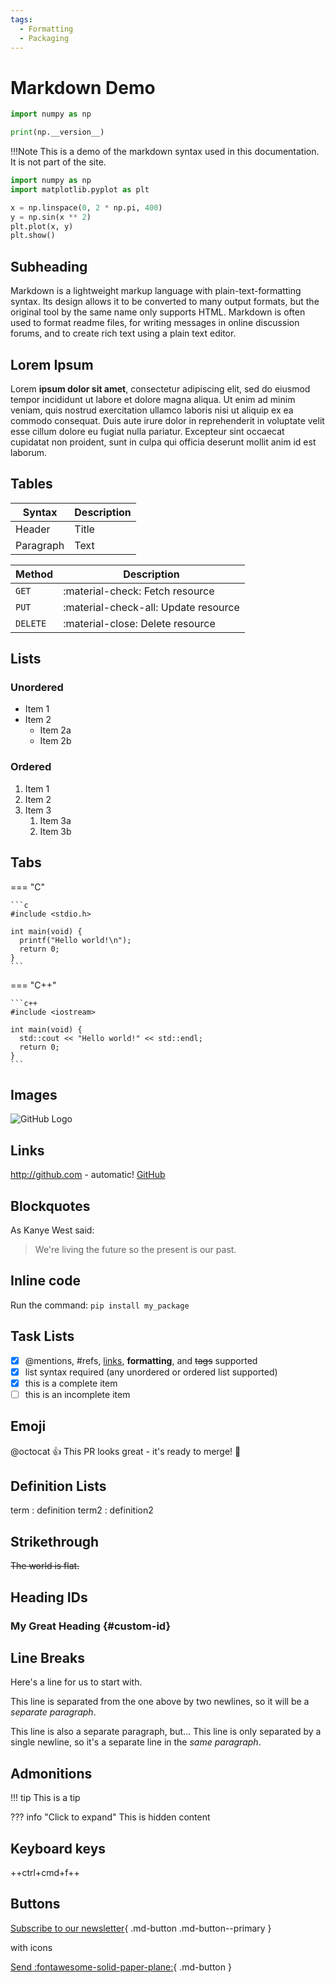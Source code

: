 ```yaml
---
tags:
  - Formatting
  - Packaging
---
```


# Markdown Demo

```python
import numpy as np

print(np.__version__)
```

!!!Note
    This is a demo of the markdown syntax used in this documentation. It is not
    part of the site.

```python linenums="1"  title="my_file.py"
import numpy as np
import matplotlib.pyplot as plt

x = np.linspace(0, 2 * np.pi, 400)
y = np.sin(x ** 2)
plt.plot(x, y)
plt.show()
```

## Subheading

Markdown is a lightweight markup language with plain-text-formatting syntax. Its
design allows it to be converted to many output formats, but the original tool
by the same name only supports HTML. Markdown is often used to format readme
files, for writing messages in online discussion forums, and to create rich text
using a plain text editor.

## Lorem Ipsum

Lorem **ipsum dolor sit amet**, consectetur adipiscing elit, sed do eiusmod
tempor incididunt ut labore et dolore magna aliqua. Ut enim ad minim veniam,
quis nostrud exercitation ullamco laboris nisi ut aliquip ex ea commodo
consequat. Duis aute irure dolor in reprehenderit in voluptate velit esse cillum
dolore eu fugiat nulla pariatur. Excepteur sint occaecat cupidatat non proident,
sunt in culpa qui officia deserunt mollit anim id est laborum.

## Tables

| Syntax | Description |
| ----------- | ----------- |
| Header | Title |
| Paragraph | Text |

| Method      | Description                          |
| ----------- | ------------------------------------ |
| `GET`       | :material-check:     Fetch resource  |
| `PUT`       | :material-check-all: Update resource |
| `DELETE`    | :material-close:     Delete resource |

## Lists

### Unordered

* Item 1
* Item 2
  * Item 2a
  * Item 2b

### Ordered

1. Item 1
1. Item 2
1. Item 3
    1. Item 3a
    1. Item 3b

## Tabs

=== "C"

    ```c
    #include <stdio.h>

    int main(void) {
      printf("Hello world!\n");
      return 0;
    }
    ```

=== "C++"

    ```c++
    #include <iostream>

    int main(void) {
      std::cout << "Hello world!" << std::endl;
      return 0;
    }
    ```

## Images

![GitHub Logo](/images/logo.png)

## Links

<http://github.com> - automatic!
[GitHub](http://github.com)

## Blockquotes

As Kanye West said:

> We're living the future so
> the present is our past.

## Inline code

Run the command: `pip install my_package`

## Task Lists

* [x] @mentions, #refs, [links](index), **formatting**, and <del>tags</del> supported
* [x] list syntax required (any unordered or ordered list supported)
* [x] this is a complete item
* [ ] this is an incomplete item

## Emoji

@octocat :+1: This PR looks great - it's ready to merge! :rocket:

## Definition Lists

term
: definition
term2
: definition2

## Strikethrough

~~The world is flat.~~

## Heading IDs

### My Great Heading {#custom-id}

## Line Breaks

Here's a line for us to start with.

This line is separated from the one above by two newlines, so it will be a
*separate paragraph*.

This line is also a separate paragraph, but... This line is only separated by a
single newline, so it's a separate line in the *same paragraph*.

## Admonitions

!!! tip
    This is a tip

??? info "Click to expand"
    This is hidden content

## Keyboard keys

++ctrl+cmd+f++

## Buttons

[Subscribe to our newsletter](index){ .md-button .md-button--primary }

with icons

[Send :fontawesome-solid-paper-plane:](index){ .md-button }
